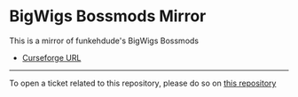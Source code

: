 # BigWigs Bossmods Mirror

This is a mirror of funkehdude's BigWigs Bossmods

- [Curseforge URL](https://www.curseforge.com/wow/addons/big-wigs)

----

To open a ticket related to this repository, please do so on [this repository](https://github.com/curseforge-mirror/.github)